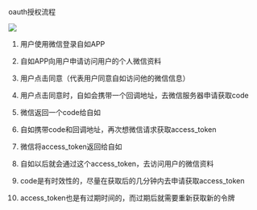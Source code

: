 oauth授权流程

![](https://ae01.alicdn.com/kf/Hb6b915c1e5144a2cb3a001a68e5297dd2.png)

1. 用户使用微信登录自如APP

2. 自如APP向用户申请访问用户的个人微信资料

3. 用户点击同意（代表用户同意自如访问他的微信信息）

4. 用户点击同意时，自如会携带一个回调地址，去微信服务器申请获取code

5. 微信返回一个code给自如

6. 自如携带code和回调地址，再次想微信请求获取access_token

7. 微信将access_token返回给自如

8. 自如以后就会通过这个access_token，去访问用户的微信资料





1. code是有时效性的，尽量在获取后的几分钟内去申请获取access_token

2. access_token也是有过期时间的，而过期后就需要重新获取新的令牌